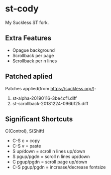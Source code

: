 # st-cody
My Suckless ST fork.

## Extra Features
- Opague background
- Scrollback per page
- Scrollback per n lines

## Patched aplied
Patches applied(from https://suckless.org/): 
1. st-alpha-20190116-3be4cf1.diff
2. st-scrollback-20181224-096b125.diff

## Significant Shortcuts
C(Control), S(Shift)
- C-S c = copy
- C-S v = paste
- S up/down = scroll n lines up/down
- S pgup/pgdn = scroll n lines up/down
- C pgup/pgdn = scroll page up/down
- C-S pgup/pgdn = increase/decrease fontsize
